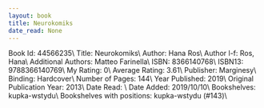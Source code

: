 ```yaml
---
layout: book
title: Neurokomiks
date_read: None
---
```


Book Id: 44566235\ 
Title: Neurokomiks\ 
Author: Hana Ros\ 
Author l-f: Ros, Hana\ 
Additional Authors: Matteo Farinella\ 
ISBN: 8366140768\ 
ISBN13: 9788366140769\ 
My Rating: 0\ 
Average Rating: 3.61\ 
Publisher: Marginesy\ 
Binding: Hardcover\ 
Number of Pages: 144\ 
Year Published: 2019\ 
Original Publication Year: 2013\ 
Date Read: \ 
Date Added: 2019/10/10\ 
Bookshelves: kupka-wstydu\ 
Bookshelves with positions: kupka-wstydu (#143)\ 


